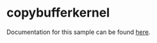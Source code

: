 # copybufferkernel

Documentation for this sample can be found [here](../../02_copybufferkernel/README.md).
